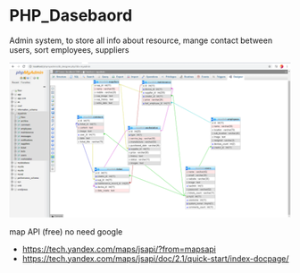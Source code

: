 # PHP_Dasebaord
Admin system, to store all info about resource, mange contact between users, sort employees, suppliers 

<img src="shceme1.PNG">

map API (free) no need google

* https://tech.yandex.com/maps/jsapi/?from=mapsapi
* https://tech.yandex.com/maps/jsapi/doc/2.1/quick-start/index-docpage/
